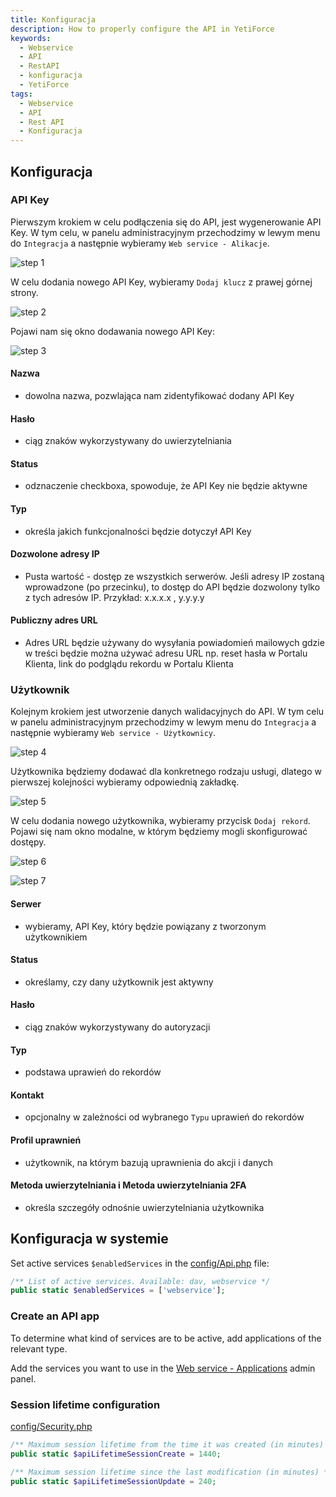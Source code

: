 ```yaml
---
title: Konfiguracja
description: How to properly configure the API in YetiForce
keywords:
  - Webservice
  - API
  - RestAPI
  - konfiguracja
  - YetiForce
tags:
  - Webservice
  - API
  - Rest API
  - Konfiguracja
---
```



## Konfiguracja

### API Key

Pierwszym krokiem w celu podłączenia się do API, jest wygenerowanie API Key. W tym celu, w panelu administracyjnym przechodzimy w lewym menu do ```Integracja``` a następnie wybieramy ```Web service - Alikacje```.

![step 1](configuration-1.jpg)

W celu dodania nowego API Key, wybieramy ```Dodaj klucz``` z prawej górnej strony.

![step 2](configuration-2.jpg)

Pojawi nam się okno dodawania nowego API Key:

![step 3](configuration-3.jpg)

#### Nazwa
- dowolna nazwa, pozwlająca nam zidentyfikować dodany API Key 

#### Hasło
- ciąg znaków wykorzystywany do uwierzytelniania

#### Status
- odznaczenie checkboxa, spowoduje, że API Key nie będzie aktywne

#### Typ
- określa jakich funkcjonalności będzie dotyczył API Key

#### Dozwolone adresy IP
- Pusta wartość - dostęp ze wszystkich serwerów.
  Jeśli adresy IP zostaną wprowadzone (po przecinku), to dostęp do API będzie dozwolony tylko z tych adresów IP.
  Przykład: x.x.x.x , y.y.y.y

#### Publiczny adres URL
- Adres URL będzie używany do wysyłania powiadomień mailowych gdzie w treści będzie można używać adresu URL np. reset hasła w Portalu Klienta, link do podglądu rekordu w Portalu Klienta


### Użytkownik

Kolejnym krokiem jest utworzenie danych walidacyjnych do API. W tym celu w panelu administracyjnym przechodzimy w lewym menu do ```Integracja``` a następnie wybieramy ```Web service - Użytkownicy```.

![step 4](configuration-4.jpg)

Użytkownika będziemy dodawać dla konkretnego rodzaju usługi, dlatego w pierwszej kolejności wybieramy odpowiednią zakładkę.

![step 5](configuration-5.jpg)

W celu dodania nowego użytkownika, wybieramy przycisk ```Dodaj rekord```. Pojawi się nam okno modalne, w którym będziemy mogli skonfigurować dostępy.

![step 6](configuration-6.jpg)

![step 7](configuration-7.jpg)

#### Serwer
- wybieramy, API Key, który będzie powiązany z tworzonym użytkownikiem

#### Status
- określamy, czy dany użytkownik jest aktywny

#### Hasło
- ciąg znaków wykorzystywany do autoryzacji

#### Typ
- podstawa uprawień do rekordów

#### Kontakt
- opcjonalny w zależności od wybranego ```Typu``` uprawień do rekordów

#### Profil uprawnień
- użytkownik, na którym bazują uprawnienia do akcji i danych

#### Metoda uwierzytelniania i Metoda uwierzytelniania 2FA
- określa szczegóły odnośnie uwierzytelniania użytkownika


## Konfiguracja w systemie


Set active services `$enabledServices` in the [config/Api.php](https://doc.yetiforce.com/code/classes/Config-Api.html#property_enabledServices) file:

```php
/** List of active services. Available: dav, webservice */
public static $enabledServices = ['webservice'];
```

### Create an API app

To determine what kind of services are to be active, add applications of the relevant type.

Add the services you want to use in the [Web service - Applications](administrator-guides/integration/webservice-apps/) admin panel.

### Session lifetime configuration

[config/Security.php](https://doc.yetiforce.com/code/classes/Config-Security.html#property_apiLifetimeSessionCreate)

```php
/** Maximum session lifetime from the time it was created (in minutes) */
public static $apiLifetimeSessionCreate = 1440;

/** Maximum session lifetime since the last modification (in minutes) */
public static $apiLifetimeSessionUpdate = 240;
```
